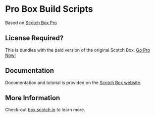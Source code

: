 # Pro Box Build Scripts
Based on [Scotch Box Pro](https://box.scotch.io/pro)

## License Required?
This is bundles with the paid version of the original Scotch Box. [Go Pro Now!](https://box.scotch.io/pro)

## Documentation
Documentation and tutorial is provided on the [Scotch Box website](https://box.scotch.io).

## More Information
Check-out [box.scotch.io](https://box.scotch.io) to learn more.

